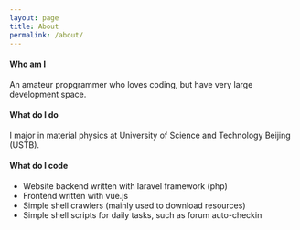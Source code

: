 ```yaml
---
layout: page
title: About
permalink: /about/
---
```


#### Who am I
An amateur propgrammer who loves coding, but have very large development space.

#### What do I do
I major in material physics at University of Science and Technology Beijing (USTB).

#### What do I code
- Website backend written with laravel framework (php)
- Frontend written with vue.js
- Simple shell crawlers (mainly used to download resources)
- Simple shell scripts for daily tasks, such as forum auto-checkin